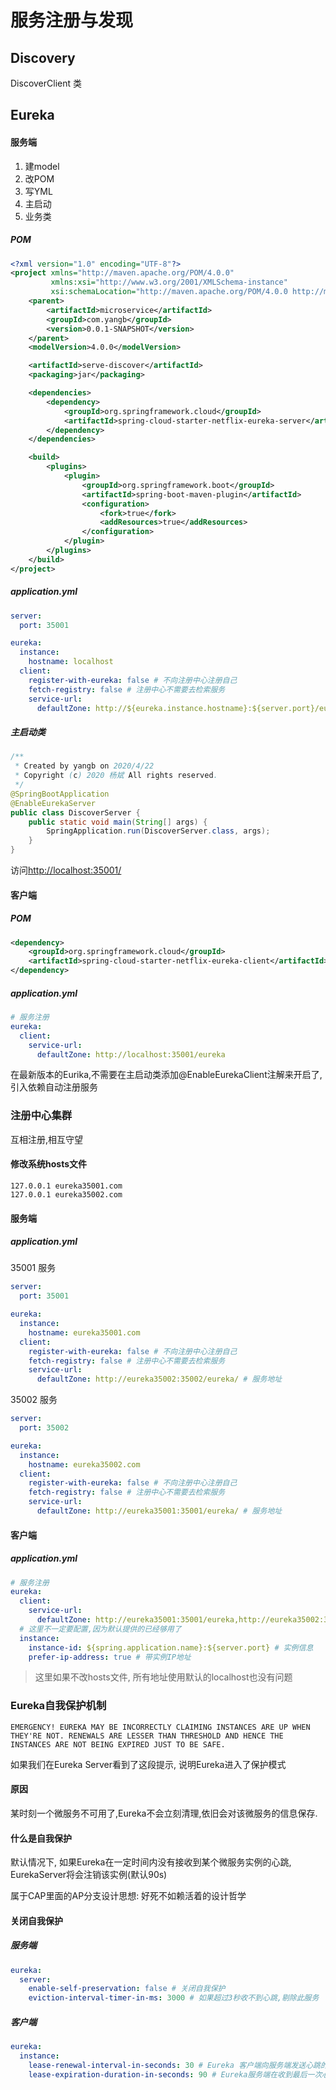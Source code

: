 # 服务注册与发现

## Discovery

DiscoverClient 类

## Eureka

#### 服务端

1. 建model
2. 改POM
3. 写YML
4. 主启动
5. 业务类

##### POM

```xml
<?xml version="1.0" encoding="UTF-8"?>
<project xmlns="http://maven.apache.org/POM/4.0.0"
         xmlns:xsi="http://www.w3.org/2001/XMLSchema-instance"
         xsi:schemaLocation="http://maven.apache.org/POM/4.0.0 http://maven.apache.org/xsd/maven-4.0.0.xsd">
    <parent>
        <artifactId>microservice</artifactId>
        <groupId>com.yangb</groupId>
        <version>0.0.1-SNAPSHOT</version>
    </parent>
    <modelVersion>4.0.0</modelVersion>

    <artifactId>serve-discover</artifactId>
    <packaging>jar</packaging>

    <dependencies>
        <dependency>
            <groupId>org.springframework.cloud</groupId>
            <artifactId>spring-cloud-starter-netflix-eureka-server</artifactId>
        </dependency>
    </dependencies>

    <build>
        <plugins>
            <plugin>
                <groupId>org.springframework.boot</groupId>
                <artifactId>spring-boot-maven-plugin</artifactId>
                <configuration>
                    <fork>true</fork>
                    <addResources>true</addResources>
                </configuration>
            </plugin>
        </plugins>
    </build>
</project>
```

##### application.yml

```yml
server:
  port: 35001

eureka:
  instance:
    hostname: localhost
  client:
    register-with-eureka: false # 不向注册中心注册自己
    fetch-registry: false # 注册中心不需要去检索服务
    service-url:
      defaultZone: http://${eureka.instance.hostname}:${server.port}/eureka/ # 服务地址
```

##### 主启动类

```java
/**
 * Created by yangb on 2020/4/22
 * Copyright (c) 2020 杨斌 All rights reserved.
 */
@SpringBootApplication
@EnableEurekaServer
public class DiscoverServer {
    public static void main(String[] args) {
        SpringApplication.run(DiscoverServer.class, args);
    }
}
```

访问<http://localhost:35001/>

#### 客户端

##### POM

```xml
<dependency>
    <groupId>org.springframework.cloud</groupId>
    <artifactId>spring-cloud-starter-netflix-eureka-client</artifactId>
</dependency>
```

##### application.yml

```yml
# 服务注册
eureka:
  client:
    service-url:
      defaultZone: http://localhost:35001/eureka
```

在最新版本的Eurika,不需要在主启动类添加@EnableEurekaClient注解来开启了, 引入依赖自动注册服务

### 注册中心集群

互相注册,相互守望

#### 修改系统hosts文件

```hosts
127.0.0.1 eureka35001.com
127.0.0.1 eureka35002.com
```

#### 服务端

##### application.yml

35001 服务

```yml
server:
  port: 35001

eureka:
  instance:
    hostname: eureka35001.com
  client:
    register-with-eureka: false # 不向注册中心注册自己
    fetch-registry: false # 注册中心不需要去检索服务
    service-url:
      defaultZone: http://eureka35002:35002/eureka/ # 服务地址
```

35002 服务

```yml
server:
  port: 35002

eureka:
  instance:
    hostname: eureka35002.com
  client:
    register-with-eureka: false # 不向注册中心注册自己
    fetch-registry: false # 注册中心不需要去检索服务
    service-url:
      defaultZone: http://eureka35001:35001/eureka/ # 服务地址
```

#### 客户端

##### application.yml

```yml
# 服务注册
eureka:
  client:
    service-url:
      defaultZone: http://eureka35001:35001/eureka,http://eureka35002:35002/eureka
  # 这里不一定要配置,因为默认提供的已经够用了
  instance:
    instance-id: ${spring.application.name}:${server.port} # 实例信息
    prefer-ip-address: true # 带实例IP地址
```

> 这里如果不改hosts文件, 所有地址使用默认的localhost也没有问题

### Eureka自我保护机制

```
EMERGENCY! EUREKA MAY BE INCORRECTLY CLAIMING INSTANCES ARE UP WHEN THEY'RE NOT. RENEWALS ARE LESSER THAN THRESHOLD AND HENCE THE INSTANCES ARE NOT BEING EXPIRED JUST TO BE SAFE.
```

如果我们在Eureka Server看到了这段提示, 说明Eureka进入了保护模式

#### 原因

某时刻一个微服务不可用了,Eureka不会立刻清理,依旧会对该微服务的信息保存.

#### 什么是自我保护

默认情况下, 如果Eureka在一定时间内没有接收到某个微服务实例的心跳, EurekaServer将会注销该实例(默认90s)

属于CAP里面的AP分支设计思想: 好死不如赖活着的设计哲学

#### 关闭自我保护

##### 服务端

```yml
eureka:
  server:
    enable-self-preservation: false # 关闭自我保护
    eviction-interval-timer-in-ms: 3000 # 如果超过3秒收不到心跳,剔除此服务
```

##### 客户端

```yml
eureka:
  instance:
    lease-renewal-interval-in-seconds: 30 # Eureka 客户端向服务端发送心跳的时间间隔
    lease-expiration-duration-in-seconds: 90 # Eureka服务端在收到最后一次心跳后等待的时间上限, 超时将剔除服务
```

